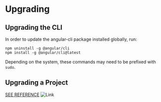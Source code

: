 # Upgrading

## Upgrading the CLI

In order to update the angular-cli package installed globally, run:

```script
npm uninstall -g @angular/cli
npm install -g @angular/cli@latest
```

Depending on the system, these commands may need to be prefixed with `sudo`.

## Upgrading a Project

[SEE REFERENCE](https://update.angular.io/) ![Link](../../foreign.png)
